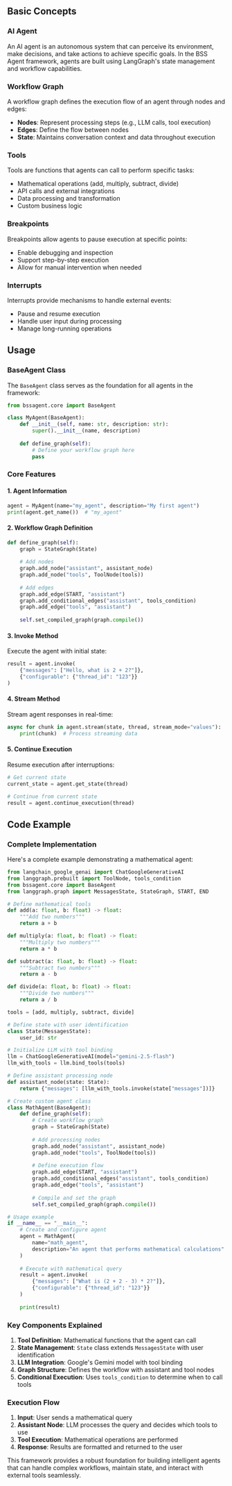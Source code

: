 
## Basic Concepts

### AI Agent
An AI agent is an autonomous system that can perceive its environment, make decisions, and take actions to achieve specific goals. In the BSS Agent framework, agents are built using LangGraph's state management and workflow capabilities.

### Workflow Graph
A workflow graph defines the execution flow of an agent through nodes and edges:
- **Nodes**: Represent processing steps (e.g., LLM calls, tool execution)
- **Edges**: Define the flow between nodes
- **State**: Maintains conversation context and data throughout execution

### Tools
Tools are functions that agents can call to perform specific tasks:
- Mathematical operations (add, multiply, subtract, divide)
- API calls and external integrations
- Data processing and transformation
- Custom business logic

### Breakpoints
Breakpoints allow agents to pause execution at specific points:
- Enable debugging and inspection
- Support step-by-step execution
- Allow for manual intervention when needed

### Interrupts
Interrupts provide mechanisms to handle external events:
- Pause and resume execution
- Handle user input during processing
- Manage long-running operations

## Usage

### BaseAgent Class

The `BaseAgent` class serves as the foundation for all agents in the framework:

```python
from bssagent.core import BaseAgent

class MyAgent(BaseAgent):
    def __init__(self, name: str, description: str):
        super().__init__(name, description)
    
    def define_graph(self):
        # Define your workflow graph here
        pass
```

### Core Features

#### 1. Agent Information
```python
agent = MyAgent(name="my_agent", description="My first agent")
print(agent.get_name())  # "my_agent"
```

#### 2. Workflow Graph Definition
```python
def define_graph(self):
    graph = StateGraph(State)
    
    # Add nodes
    graph.add_node("assistant", assistant_node)
    graph.add_node("tools", ToolNode(tools))
    
    # Add edges
    graph.add_edge(START, "assistant")
    graph.add_conditional_edges("assistant", tools_condition)
    graph.add_edge("tools", "assistant")
    
    self.set_compiled_graph(graph.compile())
```

#### 3. Invoke Method
Execute the agent with initial state:
```python
result = agent.invoke(
    {"messages": ["Hello, what is 2 + 2?"]}, 
    {"configurable": {"thread_id": "123"}}
)
```

#### 4. Stream Method
Stream agent responses in real-time:
```python
async for chunk in agent.stream(state, thread, stream_mode="values"):
    print(chunk)  # Process streaming data
```

#### 5. Continue Execution
Resume execution after interruptions:
```python
# Get current state
current_state = agent.get_state(thread)

# Continue from current state
result = agent.continue_execution(thread)
```

## Code Example

### Complete Implementation

Here's a complete example demonstrating a mathematical agent:

```python
from langchain_google_genai import ChatGoogleGenerativeAI
from langgraph.prebuilt import ToolNode, tools_condition
from bssagent.core import BaseAgent
from langgraph.graph import MessagesState, StateGraph, START, END

# Define mathematical tools
def add(a: float, b: float) -> float:
    """Add two numbers"""
    return a + b

def multiply(a: float, b: float) -> float:
    """Multiply two numbers"""
    return a * b

def subtract(a: float, b: float) -> float:
    """Subtract two numbers"""
    return a - b

def divide(a: float, b: float) -> float:
    """Divide two numbers"""
    return a / b

tools = [add, multiply, subtract, divide]

# Define state with user identification
class State(MessagesState):
    user_id: str

# Initialize LLM with tool binding
llm = ChatGoogleGenerativeAI(model="gemini-2.5-flash")
llm_with_tools = llm.bind_tools(tools)

# Define assistant processing node
def assistant_node(state: State):
    return {"messages": [llm_with_tools.invoke(state["messages"])]}

# Create custom agent class
class MathAgent(BaseAgent):
    def define_graph(self):
        # Create workflow graph
        graph = StateGraph(State)
        
        # Add processing nodes
        graph.add_node("assistant", assistant_node)
        graph.add_node("tools", ToolNode(tools))
        
        # Define execution flow
        graph.add_edge(START, "assistant")
        graph.add_conditional_edges("assistant", tools_condition)
        graph.add_edge("tools", "assistant")
        
        # Compile and set the graph
        self.set_compiled_graph(graph.compile())

# Usage example
if __name__ == "__main__":
    # Create and configure agent
    agent = MathAgent(
        name="math_agent", 
        description="An agent that performs mathematical calculations"
    )
    
    # Execute with mathematical query
    result = agent.invoke(
        {"messages": ["What is (2 + 2 - 3) * 2?"]}, 
        {"configurable": {"thread_id": "123"}}
    )
    
    print(result)
```

### Key Components Explained

1. **Tool Definition**: Mathematical functions that the agent can call
2. **State Management**: `State` class extends `MessagesState` with user identification
3. **LLM Integration**: Google's Gemini model with tool binding
4. **Graph Structure**: Defines the workflow with assistant and tool nodes
5. **Conditional Execution**: Uses `tools_condition` to determine when to call tools

### Execution Flow

1. **Input**: User sends a mathematical query
2. **Assistant Node**: LLM processes the query and decides which tools to use
3. **Tool Execution**: Mathematical operations are performed
4. **Response**: Results are formatted and returned to the user

This framework provides a robust foundation for building intelligent agents that can handle complex workflows, maintain state, and interact with external tools seamlessly.
